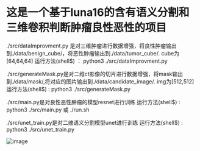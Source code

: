 # 这是一个基于luna16的含有语义分割和三维卷积判断肿瘤良性恶性的项目
./src/dataImprovment.py 是对三维肿瘤进行数据增强，将良性肿瘤输出到./data/benign_cube/，将恶性肿瘤输出到./data/tumor_cube/.  cube为[64,64,64]
运行方法(shell$) ： python3 ./src/dataImprovment.py 

./src/generateMask.py是对二维ct影像的切片进行数据增强，将mask输出到./data/mask/,将对应的图片输出到./data/candidate_image/. img为[512,512]
运行方法(shell$) : python3 ./src/generateMask.py

./src/main.py是对良性恶性肿瘤的模型resnet进行训练
运行方法(shell$) : python3 ./src/main.py 或 ./run.sh

./src/unet_train.py是对二维语义分割模型unet进行训练
运行方法(shell$) : python3 ./src/unet_train.py


![image](https://github.com/user-attachments/assets/1c2e7303-4105-4bf8-ae55-c12f6c6f43d2)
